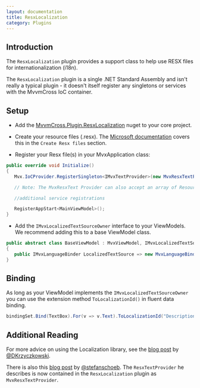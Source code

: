 ```yaml
---
layout: documentation
title: ResxLocalization
category: Plugins
---
```

## Introduction

The `ResxLocalization` plugin provides a support class to help use RESX files for internationalization (i18n).

The `ResxLocalization` plugin is a single .NET Standard Assembly and isn't really a typical plugin - it doesn't itself register any singletons or services with the MvvmCross IoC container.

## Setup

* Add the [MvvmCross.Plugin.ResxLocalization](https://www.nuget.org/packages/MvvmCross.Plugin.ResxLocalization) nuget to your core project.

* Create your resource files (.resx). The [Microsoft documentation](https://docs.microsoft.com/en-us/xamarin/xamarin-forms/app-fundamentals/localization/text?pivots=macos) covers this in the `Create Resx files` section.

* Register your Resx file(s) in your MvxApplication class:
```C#
public override void Initialize()
{
   Mvx.IoCProvider.RegisterSingleton<IMvxTextProvider>(new MvxResxTextProvider(Strings.ResourceManager));

   // Note: The MvxResxText Provider can also accept an array of ResourceManagers

   //additional service registrations

   RegisterAppStart<MainViewModel>();
}
```

* Add the `IMvxLocalizedTextSourceOwner` interface to your ViewModels. We recommend adding this to a base ViewModel class.
```C#
public abstract class BaseViewModel : MvxViewModel, IMvxLocalizedTextSourceOwner
{
   public IMvxLanguageBinder LocalizedTextSource => new MvxLanguageBinder("", GetType().Name);
}
```

## Binding

As long as your ViewModel implements the `IMvxLocalizedTextSourceOwner` you can use the extension method `ToLocalizationId()` in fluent data binding.

```c#
bindingSet.Bind(TextBox).For(v => v.Text).ToLocalizationId("Description");
```

## Additional Reading
For more advice on using the Localization library, see the [blog post](https://mobileprogrammerblog.wordpress.com/2017/12/30/mvvm-cross-with-xamarin-platform-resx-localization) by [@DKrzyczkowski](https://twitter.com/@DKrzyczkowski/).

There is also this [blog post](http://opendix.blogspot.ch/2013/05/using-resx-files-for-localization-in.html) by [@stefanschoeb](https://twitter.com/stefanschoeb). The `ResxTextProvider` he describes is now contained in the `ResxLocalization` plugin as `MvxResxTextProvider`.
